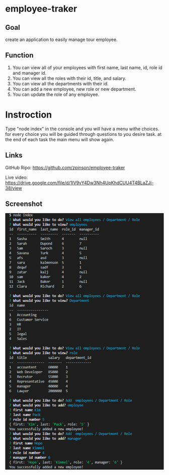 # employee-traker

## Goal

create an application to easily manage tour employee.

## Function

1. You can view all of your employees with first name, last name, id, role id and manager id.
2. You can view all the roles with their id, title, and salary.
3. You can view all the departments with their id.
4. You can add a new employee, new role or new department.
5. You can update the role of any employee.

# Instroction

Type "node index" in the console and you will have a menu withe choices. for every choice you will be guided through questions to you desire task. at the end of each task the main menu will show again.


## Links

GitHub Ripo:
https://github.com/zpinson/employee-traker

Live video:
https://drive.google.com/file/d/1IV9vY4Dw3Nh4UpKhdCUU4T4BLaZJj-38/view

## Screenshot

![employee-traker](images/Capture.PNG)